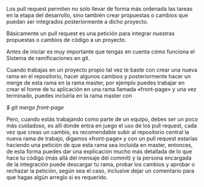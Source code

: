 Los pull request permiten no solo llevar de forma más ordenada las tareas en la etapa del desarrollo, sino también crear propuestas o cambios que puedan ser integrados posteriormente a dicho proyecto.

Básicamente un pull request es una petición para integrar nuestras propuestas o cambios de código a un proyecto.

Antes de iniciar es muy importante que tengas en cuenta cómo funciona el Sistema de ramificaciones en git.

Cuando trabajas en un proyecto propio tal vez te baste con crear una nueva rama en el repositorio, hacer algunos cambios y posteriormente hacer un merge de esta rama en la rama master, por ejemplo puedes trabajar en crear el home de tu aplicación en una rama llamada «front-page» y una vez terminado, puedes incluirla en la rama master con

*$ git merge front-page*

Pero, cuando estás trabajando como parte de un equipo, debes ser un poco más cuidadoso, es allí donde entra en juego el uso de los pull request, cada vez que creas un cambio, es recomendable subir al repositorio central la nueva rama de trabajo, digamos «front-page» y con un pull request estarías haciendo una petición de que esta rama sea incluida en master, entonces, de esta forma puedes dar una explicación mucho más detallada de lo que hace tu código (más allá del mensaje del commit) y la persona encargada de la integración puede descargar tu rama, probar los cambios y aprobar o rechazar la petición, según sea el caso, inclusive  dejar un comentario para que hagas algún arreglo si es requerido.

